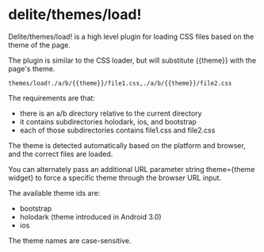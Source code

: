 # delite/themes/load!

Delite/themes/load! is a high level plugin for loading CSS files based on the theme of the page.

The plugin is similar to the CSS loader, but will substitute {{theme}} with the page's theme.

	themes/load!./a/b/{{theme}}/file1.css,./a/b/{{theme}}/file2.css

The requirements are that:

- there is an a/b directory relative to the current directory
- it contains subdirectories holodark, ios, and bootstrap
- each of those subdirectories contains file1.css and file2.css

The theme is detected automatically based on the platform and browser, and the correct files are loaded.

You can alternately pass an additional URL parameter string
theme={theme widget} to force a specific theme through the browser
URL input.

The available theme ids are:
 - bootstrap
 - holodark (theme introduced in Android 3.0)
 - ios

The theme names are case-sensitive.
